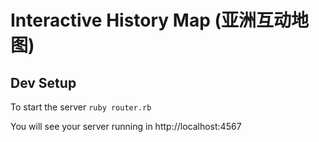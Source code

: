 # Interactive History Map (亚洲互动地图)

## Dev Setup
To start the server
`ruby router.rb`

You will see your server running in http://localhost:4567